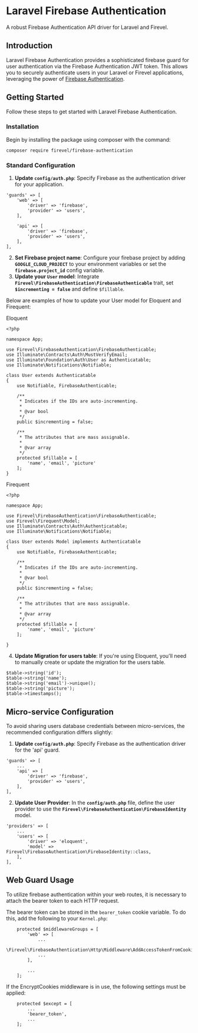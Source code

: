 # Laravel Firebase Authentication

A robust Firebase Authentication API driver for Laravel and Firevel.

## Introduction

Laravel Firebase Authentication provides a sophisticated firebase guard for user authentication via the Firebase Authentication JWT token. This allows you to securely authenticate users in your Laravel or Firevel applications, leveraging the power of [Firebase Authentication](https://firebase.google.com/docs/auth/web/firebaseui).

## Getting Started

Follow these steps to get started with Laravel Firebase Authentication.

### Installation
Begin by installing the package using composer with the command:

```
composer require firevel/firebase-authentication
```

### Standard Configuration
1. **Update `config/auth.php`**: Specify Firebase as the authentication driver for your application.
```
'guards' => [
    'web' => [
        'driver' => 'firebase',
        'provider' => 'users',
    ],

    'api' => [
        'driver' => 'firebase',
        'provider' => 'users',
    ],
],
```
2. **Set Firebase project name**: Configure your firebase project by adding **`GOOGLE_CLOUD_PROJECT`** to your environment variables or set the **`firebase.project_id`** config variable.
3. **Update your `User` model**: Integrate **`Firevel\FirebaseAuthentication\FirebaseAuthenticable`** trait, set **`$incrementing = false`** and define `$fillable`.

Below are examples of how to update your User model for Eloquent and Firequent:

Eloquent
```
<?php

namespace App;

use Firevel\FirebaseAuthentication\FirebaseAuthenticable;
use Illuminate\Contracts\Auth\MustVerifyEmail;
use Illuminate\Foundation\Auth\User as Authenticatable;
use Illuminate\Notifications\Notifiable;

class User extends Authenticatable
{
    use Notifiable, FirebaseAuthenticable;

    /**
     * Indicates if the IDs are auto-incrementing.
     *
     * @var bool
     */
    public $incrementing = false;

    /**
     * The attributes that are mass assignable.
     *
     * @var array
     */
    protected $fillable = [
        'name', 'email', 'picture'
    ];
}

```
Firequent
```
<?php

namespace App;

use Firevel\FirebaseAuthentication\FirebaseAuthenticable;
use Firevel\Firequent\Model;
use Illuminate\Contracts\Auth\Authenticatable;
use Illuminate\Notifications\Notifiable;

class User extends Model implements Authenticatable
{
    use Notifiable, FirebaseAuthenticable;

    /**
     * Indicates if the IDs are auto-incrementing.
     *
     * @var bool
     */
    public $incrementing = false;

    /**
     * The attributes that are mass assignable.
     *
     * @var array
     */
    protected $fillable = [
        'name', 'email', 'picture'
    ];

}

```
4. **Update Migration for users table**: If you're using Eloquent, you'll need to manually create or update the migration for the users table.
```
$table->string('id');
$table->string('name');
$table->string('email')->unique();
$table->string('picture');
$table->timestamps();
```

## Micro-service Configuration

To avoid sharing users database credentials between micro-services, the recommended configuration differs slightly:

1. **Update `config/auth.php`**: Specify Firebase as the authentication driver for the 'api' guard.
```
'guards' => [
    ...
    'api' => [
        'driver' => 'firebase',
        'provider' => 'users',
    ],
],
```
2. **Update User Provider**: In the **`config/auth.php`** file, define the user provider to use the **`Firevel\FirebaseAuthentication\FirebaseIdentity`** model.
```
'providers' => [
    ...
    'users' => [
        'driver' => 'eloquent',
        'model' => Firevel\FirebaseAuthentication\FirebaseIdentity::class,
    ],
],
```

## Web Guard Usage

To utilize firebase authentication within your web routes, it is necessary to attach the bearer token to each HTTP request.

The bearer token can be stored in the `bearer_token` cookie variable. To do this, add the following to your `Kernel.php`:

```
    protected $middlewareGroups = [
        'web' => [
            ...
            \Firevel\FirebaseAuthentication\Http\Middleware\AddAccessTokenFromCookie::class,
            ...
        ],

        ...
    ];
```

If the EncryptCookies middleware is in use, the following settings must be applied:
```
    protected $except = [
        ...
        'bearer_token',
        ...
    ];
```
